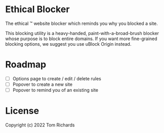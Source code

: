 # Ethical Blocker

The ethical :tm: website blocker which reminds you why you blocked a site.

This blocking utility is a heavy-handed, paint-with-a-broad-brush blocker whose purpose is to block entire domains. If you want more fine-grained blocking options, we suggest you use uBlock Origin instead.

# Roadmap

- [ ] Options page to create / edit / delete rules
- [ ] Popover to create a new site
- [ ] Popover to remind you of an existing site

# License

Copyright (c) 2022 Tom Richards
